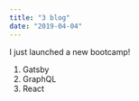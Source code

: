 ```yaml
---
title: "3 blog"
date: "2019-04-04"
---
```


I just launched a new bootcamp!

1. Gatsby
2. GraphQL
3. React
